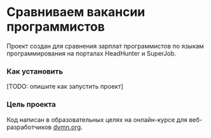 # Сравниваем вакансии программистов

Проект создан для сравнения зарплат программистов по языкам программирования на порталах HeadHunter и SuperJob.

### Как установить

[TODO: опишите как запустить проект]

### Цель проекта

Код написан в образовательных целях на онлайн-курсе для веб-разработчиков [dvmn.org](https://dvmn.org/).

